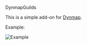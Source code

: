 DynmapGuilds

This is a simple add-on for [Dynmap](https://www.spigotmc.org/resources/dynmap.274/).

Example:

![Example](https://i.imgur.com/9A8UCIP.png)